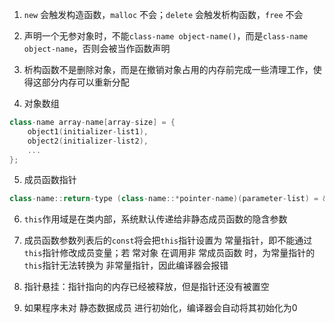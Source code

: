 1. `new` 会触发构造函数，`malloc` 不会；`delete` 会触发析构函数，`free` 不会

2. 声明一个无参对象时，不能`class-name object-name()`，而是`class-name object-name`，否则会被当作函数声明

3. 析构函数不是删除对象，而是在撤销对象占用的内存前完成一些清理工作，使得这部分内存可以重新分配

4. 对象数组

```cpp
class-name array-name[array-size] = {
    object1(initializer-list1),
    object2(initializer-list2),
    ...
};
```

5. 成员函数指针

```cpp
class-name::return-type (class-name::*pointer-name)(parameter-list) = &class-name::member-function-name;
```

6. `this`作用域是在类内部，系统默认传递给非静态成员函数的隐含参数

7. 成员函数参数列表后的`const`将会把`this`指针设置为 常量指针，即不能通过`this`指针修改成员变量；若 常对象 在调用非 常成员函数 时，为常量指针的`this`指针无法转换为 非常量指针，因此编译器会报错

8. 指针悬挂：指针指向的内存已经被释放，但是指针还没有被置空

9. 如果程序未对 静态数据成员 进行初始化，编译器会自动将其初始化为0
